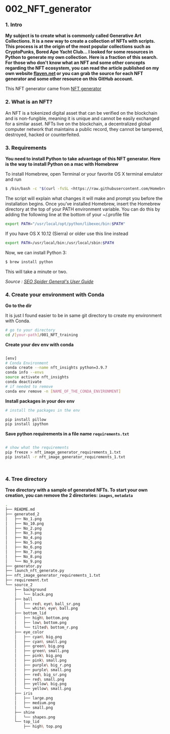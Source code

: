 # 002_NFT_generator

### 1. Intro

**My subject is to create what is commonly called Generative Art Collections. It is a new way to create a collection of NFTs with scripts. This process is at the origin of the most popular collections such as CryptoPunks, Bored Ape Yacht Club... I looked for some resources in Python to generate my own collection. Here is a fraction of this search. For those who don't know what an NFT and some other concepts regarding the NFT ecosystem, you can read the article published on my own website [flaven.net](https://flaven.fr/) or you can grab the source for each NFT generator and some other resource on this GitHub account.**


This NFT generator came from [NFT generator](https://github.com/yoyoismee/NFT-generator)




### 2. What is an NFT?
An NFT is a tokenized digital asset that can be verified on the blockchain and is non-fungible, meaning it is unique and cannot be easily exchanged for a similar asset. NFTs live on the blockchain, a decentralized global computer network that maintains a public record, they cannot be tampered, destroyed, hacked or counterfeited.


### 3. Requirements
**You need to install Python to take advantage of this NFT generator. Here is the way to install Python on a mac with Homebrew**

To install Homebrew, open Terminal or your favorite OS X terminal emulator and run

```bash
$ /bin/bash -c "$(curl -fsSL <https://raw.githubusercontent.com/Homebrew/install/master/install.sh>)"
```


The script will explain what changes it will make and prompt you before the installation begins. Once you’ve installed Homebrew, insert the Homebrew directory at the top of your PATH environment variable. You can do this by adding the following line at the bottom of your ~/.profile file

```bash
export PATH="/usr/local/opt/python/libexec/bin:$PATH"
```

If you have OS X 10.12 (Sierra) or older use this line instead

```bash
export PATH=/usr/local/bin:/usr/local/sbin:$PATH
```

Now, we can install Python 3:

```bash
$ brew install python
```

This will take a minute or two.

*Source : [SEO Spider General's User Guide](https://docs.python-guide.org/starting/install3/osx/)*

### 4. Create your environment with Conda

**Go to the dir**

It is just I found easier to be in same git directory to create my environment with Conda.

```bash
# go to your directory
cd /[your-path]/001_NFT_training
```

**Create your dev env with conda**

```bash

[env]
# Conda Environment
conda create --name nft_insights python=3.9.7
conda info --envs
source activate nft_insights
conda deactivate
# if needed to remove
conda env remove -n [NAME_OF_THE_CONDA_ENVIRONMENT]

```


**Install packages in your dev env**

```bash
# install the packages in the env

pip install pillow
pip install ipython
```

**Save python requirements in a file name `requirements.txt`**

```bash

# show what the requirements
pip freeze > nft_image_generator_requirements_1.txt
pip install -r nft_image_generator_requirements_1.txt




```


### 4. Tree directory

**Tree directory with a sample of generated NFTs. To start your own creation, you can remove the 2 directories: `images`, `metadata`**



```bash
.
├── README.md
├── generated_2
│   ├── No_1.png
│   ├── No_10.png
│   ├── No_2.png
│   ├── No_3.png
│   ├── No_4.png
│   ├── No_5.png
│   ├── No_6.png
│   ├── No_7.png
│   ├── No_8.png
│   └── No_9.png
├── generator.py
├── launch_nft_generate.py
├── nft_image_generator_requirements_1.txt
├── requirement.txt
└── source_2
    ├── background
    │   └── black.png
    ├── ball
    │   ├── red\ eye\ ball_sr.png
    │   └── white\ eye\ ball.png
    ├── bottom_lid
    │   ├── high\ bottom.png
    │   ├── low\ bottom.png
    │   └── tilted\ bottom_r.png
    ├── eye_color
    │   ├── cyan\ big.png
    │   ├── cyan\ small.png
    │   ├── green\ big.png
    │   ├── green\ small.png
    │   ├── pink\ big.png
    │   ├── pink\ small.png
    │   ├── purple\ big_r.png
    │   ├── purple\ small.png
    │   ├── red\ big_sr.png
    │   ├── red\ small.png
    │   ├── yellow\ big.png
    │   └── yellow\ small.png
    ├── iris
    │   ├── large.png
    │   ├── medium.png
    │   └── small.png
    ├── shine
    │   └── shapes.png
    └── top_lid
        ├── high\ top.png
```




<!-- 
## VIDEOS

[Python, Screaming Frog, SEO, Automate, POC Part 1 Manipulating Data with Streamlit & SQLite with the help of SQLAlchemy](https://www.youtube.com/watch?v=6R0HYHIVVUQ)
[![Python, Screaming Frog, SEO, Automate, POC Part 1 Manipulating Data with Streamlit & SQLite with the help of SQLAlchemy](howto_python_automate_screaming_frog_using_sql_lite_streamlit_good_001.png)](https://www.youtube.com/watch?v=6R0HYHIVVUQ)

[Python, Screaming Frog, SEO, Automate, POC Part 2 Creating Database in SQLite with Streamlit and SQLAlchemy](https://www.youtube.com/watch?v=i_WrW5-i2wY)
[![Python, Screaming Frog, SEO, Automate, POC Part 2 Creating Database in SQLite with Streamlit and SQLAlchemy](howto_python_automate_screaming_frog_using_sql_lite_streamlit_002.png)](https://www.youtube.com/watch?v=i_WrW5-i2wY)

[Python, Screaming Frog, SEO, Automate, POC Part 3 Creating Database in SQLite with Streamlit and SQLAlchemy](https://www.youtube.com/watch?v=PMC36ZGDWQ8)
[![Python, Screaming Frog, SEO, Automate, POC Part 3 Creating Database in SQLite with Streamlit and SQLAlchemy](howto_python_automate_screaming_frog_using_the_streamlit_003.png)](https://www.youtube.com/watch?v=PMC36ZGDWQ8)
 -->

